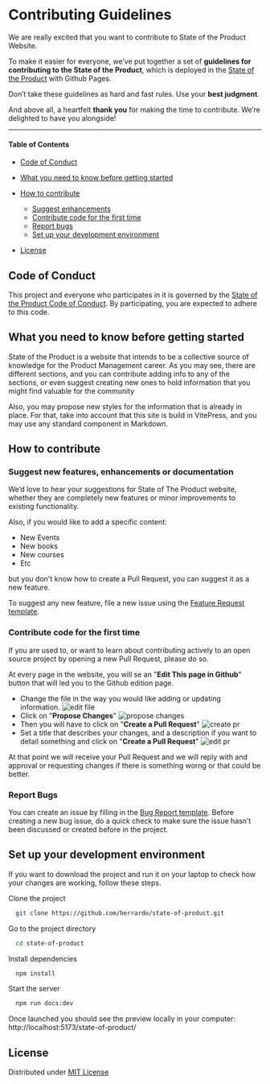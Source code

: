 # Contributing Guidelines

We are really excited that you want to contribute to State of the Product
Website.

To make it easier for everyone, we’ve put together a set of **guidelines for
contributing to the State of the Product**, which is deployed in the
[State of the Product](https://herrardo.github.io/state-of-product/) with Github
Pages.

Don’t take these guidelines as hard and fast rules. Use your **best judgment**.

And above all, a heartfelt **thank you** for making the time to contribute.
We’re delighted to have you alongside!

---

#### Table of Contents

- [Code of Conduct](#code-of-conduct)
- [What you need to know before getting started](#what-you-need-to-know-before-getting-started)
- [How to contribute](#how-to-contribute)

  - [Suggest enhancements](#suggest-new-features-enhancements-or-documentation)
  - [Contribute code for the first time](#contribute-code-for-the-first-time)
  - [Report bugs](#report-bugs)
  - [Set up your development environment](#set-up-your-development-environment)

- [License](#license)

## Code of Conduct

This project and everyone who participates in it is governed by the
[State of the Product Code of Conduct](CODE_OF_CONDUCT.md). By participating,
you are expected to adhere to this code.

## What you need to know before getting started

State of the Product is a website that intends to be a collective source of
knowledge for the Product Management career. As you may see, there are different
sections, and you can contribute adding info to any of the sections, or even
suggest creating new ones to hold information that you might find valuable for
the community

Also, you may propose new styles for the information that is already in place.
For that, take into account that this site is build in VitePress, and you may
use any standard component in Markdown.

## How to contribute

### Suggest new features, enhancements or documentation

We’d love to hear your suggestions for State of The Product website, whether
they are completely new features or minor improvements to existing
functionality.

Also, if you would like to add a specific content:

- New Events
- New books
- New courses
- Etc

but you don't know how to create a Pull Request, you can suggest it as a new
feature.

To suggest any new feature, file a new issue using the
[Feature Request template](https://github.com/herrardo/state-of-product/issues/new/choose).

### Contribute code for the first time

If you are used to, or want to learn about contributing actively to an open
source project by opening a new Pull Request, please do so.

At every page in the website, you will se an "**Edit This page in Github**"
button that will led you to the Github edition page.

- Change the file in the way you would like adding or updating information.
  ![edit file](assets/github_edit_file.png)
- Click on "**Propose Changes**"
  ![propose changes](assets/github_propose_changes.png)
- Then you will have to click on "**Create a Pull Request**"
  ![create pr](assets/github_create_pr.png)
- Set a title that describes your changes, and a description if you want to
  detail something and click on "**Create a Pull Request**"
  ![edit pr](assets/github_pr_info.png)

At that point we will receive your Pull Request and we will reply with and
approval or requesting changes if there is something worng or that could be
better.

### Report Bugs

You can create an issue by filling in the
[Bug Report template](https://github.com/herrardo/state-of-product/issues/new/choose).
Before creating a new bug issue, do a quick check to make sure the issue hasn’t
been discussed or created before in the project.

## Set up your development environment

If you want to download the project and run it on your laptop to check how your
changes are working, follow these steps.

Clone the project

```bash
  git clone https://github.com/herrardo/state-of-product.git
```

Go to the project directory

```bash
  cd state-of-product
```

Install dependencies

```bash
  npm install
```

Start the server

```bash
  npm run docs:dev
```

Once launched you should see the preview locally in your computer:
http://localhost:5173/state-of-product/

## License

Distributed under [MIT License](./../LICENSE)
